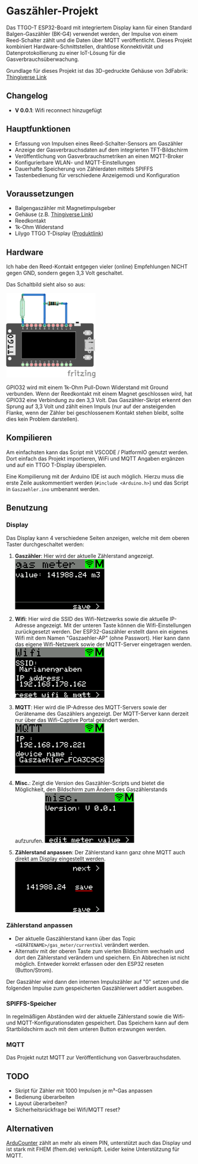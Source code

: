 # Gaszähler-Projekt

Das TTGO-T ESP32-Board mit integriertem Display kann für einen Standard Balgen-Gaszähler (BK-G4) verwendet werden, der Impulse von einem Reed-Schalter zählt und die Daten über MQTT veröffentlicht. Dieses Projekt kombiniert Hardware-Schnittstellen, drahtlose Konnektivität und Datenprotokollierung zu einer IoT-Lösung für die Gasverbrauchsüberwachung.

Grundlage für dieses Projekt ist das 3D-gedruckte Gehäuse von 3dFabrik: [Thingiverse Link](https://www.thingiverse.com/thing:5594161)

## Changelog
- **V 0.0.1**: Wifi reconnect hinzugefügt

## Hauptfunktionen
- Erfassung von Impulsen eines Reed-Schalter-Sensors am Gaszähler
- Anzeige der Gasverbrauchsdaten auf dem integrierten TFT-Bildschirm
- Veröffentlichung von Gasverbrauchsmetriken an einen MQTT-Broker
- Konfigurierbare WLAN- und MQTT-Einstellungen
- Dauerhafte Speicherung von Zählerdaten mittels SPIFFS
- Tastenbedienung für verschiedene Anzeigemodi und Konfiguration

## Voraussetzungen
- Balgengaszähler mit Magnetimpulsgeber
- Gehäuse (z.B. [Thingiverse Link](https://www.thingiverse.com/thing:5594161))
- Reedkontakt
- 1k-Ohm Widerstand
- Lilygo TTGO T-Display ([Produktlink](https://www.lilygo.cc/products/lilygo%C2%AE-ttgo-t-display-1-14-inch-lcd-esp32-control-board?variant=42159376433333))

## Hardware
Ich habe den Reed-Kontakt entgegen vieler (online) Empfehlungen NICHT gegen GND, sondern gegen 3,3 Volt geschaltet.

Das Schaltbild sieht also so aus:

<img src="shematic.png" width="240">

GPIO32 wird mit einem 1k-Ohm Pull-Down Widerstand mit Ground verbunden. Wenn der Reedkontakt mit einem Magnet geschlossen wird, hat GPIO32 eine Verbindung zu den 3,3 Volt. Das Gaszähler-Skript erkennt den Sprung auf 3,3 Volt und zählt einen Impuls (nur auf der ansteigenden Flanke, wenn der Zähler bei geschlossenem Kontakt stehen bleibt, sollte dies kein Problem darstellen).

## Kompilieren
Am einfachsten kann das Script mit VSCODE / PlatformIO genutzt werden. Dort einfach das Projekt importieren, WiFi und MQTT Angaben ergänzen und auf ein TTGO T-Display überspielen.

Eine Kompilierung mit der Arduino IDE ist auch möglich. Hierzu muss die erste Zeile auskommentiert werden (`#include <Arduino.h>`) und das Script in `Gaszaehler.ino` umbenannt werden.

## Benutzung
### Display
Das Display kann 4 verschiedene Seiten anzeigen, welche mit dem oberen Taster durchgeschaltet werden:

1. **Gaszähler**: Hier wird der aktuelle Zählerstand angezeigt.
   <img src="img/screenshot01.png" width="240">

2. **Wifi**: Hier wird die SSID des Wifi-Netzwerks sowie die aktuelle IP-Adresse angezeigt. Mit der unteren Taste können die Wifi-Einstellungen zurückgesetzt werden. Der ESP32-Gaszähler erstellt dann ein eigenes Wifi mit dem Namen "Gaszaehler-AP" (ohne Passwort). Hier kann dann das eigene Wifi-Netzwerk sowie der MQTT-Server eingetragen werden.
   <img src="img/screenshot02.png" width="240">

3. **MQTT**: Hier wird die IP-Adresse des MQTT-Servers sowie der Gerätename des Gaszählers angezeigt. Der MQTT-Server kann derzeit nur über das Wifi-Captive Portal geändert werden.
   <img src="img/screenshot03.png" width="240">

4. **Misc.**: Zeigt die Version des Gaszähler-Scripts und bietet die Möglichkeit, den Bildschirm zum Ändern des Gaszählerstands aufzurufen.
   <img src="img/screenshot04.png" width="240">

5. **Zählerstand anpassen**: Der Zählerstand kann ganz ohne MQTT auch direkt am Display eingestellt werden.
   <img src="img/screenshot05.png" width="240">

### Zählerstand anpassen
- Der aktuelle Gaszählerstand kann über das Topic `<GERÄTENAME>/gas_meter/currentVal` verändert werden.
- Alternativ mit der oberen Taste zum vierten Bildschirm wechseln und dort den Zählerstand verändern und speichern. Ein Abbrechen ist nicht möglich. Entweder korrekt erfassen oder den ESP32 reseten (Button/Strom).

Der Gaszähler wird dann den internen Impulszähler auf "0" setzen und die folgenden Impulse zum gespeicherten Gaszählerwert addiert ausgeben.

### SPIFFS-Speicher
In regelmäßigen Abständen wird der aktuelle Zählerstand sowie die Wifi- und MQTT-Konfigurationsdaten gespeichert. Das Speichern kann auf dem Startbildschirm auch mit dem unteren Button erzwungen werden.

### MQTT
Das Projekt nutzt MQTT zur Veröffentlichung von Gasverbrauchsdaten.

## TODO
- Skript für Zähler mit 1000 Impulsen je m³-Gas anpassen
- Bedienung überarbeiten
- Layout überarbeiten?
- Sicherheitsrückfrage bei Wifi/MQTT reset?

## Alternativen
[ArduCounter](https://github.com/StefanStrobel/ArduCounter/) zählt an mehr als einem PIN, unterstützt auch das Display und ist stark mit FHEM (fhem.de) verknüpft. Leider keine Unterstützung für MQTT.

